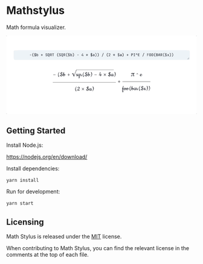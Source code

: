 # Mathstylus

Math formula visualizer.

![](./assets/recording.gif)

## Getting Started

Install Node.js:

https://nodejs.org/en/download/

Install dependencies:

```shell script
yarn install
```

Run for development:

```shell script
yarn start
```

## Licensing

Math Stylus is released under the [MIT](LICENSE) license.

When contributing to Math Stylus, you can find the relevant license in the comments at the top of each file.

